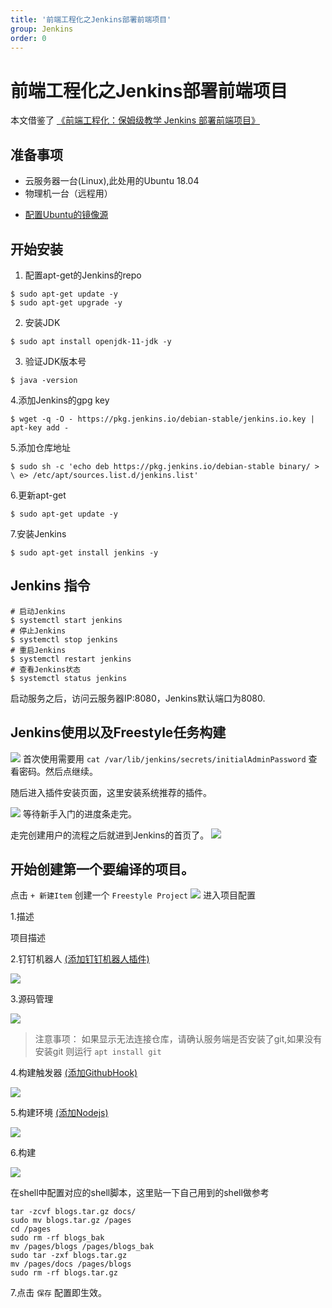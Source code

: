 ```yaml
---
title: '前端工程化之Jenkins部署前端项目'
group: Jenkins
order: 0
---
```


# 前端工程化之Jenkins部署前端项目

本文借鉴了 [《前端工程化：保姆级教学 Jenkins 部署前端项目》](https://mp.weixin.qq.com/s/yf6vClrNvVA4bKbeqcJ9SA)


## 准备事项
 - 云服务器一台(Linux),此处用的Ubuntu 18.04
 - 物理机一台（远程用）
 <!-- - [配置Ubuntu的镜像源]({{< ref "/fed/Deploy/Linux_Repo.md" >}}) -->
 - [配置Ubuntu的镜像源](/fed/deploy-linux-repo)

## 开始安装
1. 配置apt-get的Jenkins的repo
```shell
$ sudo apt-get update -y
$ sudo apt-get upgrade -y
```
2. 安装JDK
```shell
$ sudo apt install openjdk-11-jdk -y
```
3. 验证JDK版本号
```shell
$ java -version
```
4.添加Jenkins的gpg key
```shell
$ wget -q -O - https://pkg.jenkins.io/debian-stable/jenkins.io.key | apt-key add -
```
5.添加仓库地址
```shell
$ sudo sh -c 'echo deb https://pkg.jenkins.io/debian-stable binary/ > \ e> /etc/apt/sources.list.d/jenkins.list'
```
6.更新apt-get
```shell
$ sudo apt-get update -y
```
7.安装Jenkins
```shell
$ sudo apt-get install jenkins -y
```
## Jenkins 指令
```shell
# 启动Jenkins
$ systemctl start jenkins
# 停止Jenkins
$ systemctl stop jenkins
# 重启Jenkins
$ systemctl restart jenkins
# 查看Jenkins状态
$ systemctl status jenkins
```
启动服务之后，访问云服务器IP:8080，Jenkins默认端口为8080.

## Jenkins使用以及Freestyle任务构建
![](@/images/Post/Jenkins/step1.jpg)
首次使用需要用 `cat /var/lib/jenkins/secrets/initialAdminPassword` 查看密码。然后点继续。

随后进入插件安装页面，这里安装系统推荐的插件。

![](@/images/Post/Jenkins/step2.jpg)
等待新手入门的进度条走完。

走完创建用户的流程之后就进到Jenkins的首页了。
![](@/images/Post/Jenkins/step3.jpg)

## 开始创建第一个要编译的项目。
点击 `+ 新建Item` 创建一个 `Freestyle Project`
![](@/images/Post/Jenkins/step_4_add_item.jpg)
进入项目配置

1.描述

项目描述

2.钉钉机器人 [(添加钉钉机器人插件)](/fed/deploy-jenkins-config#添加钉钉机器人)

![](@/images/Post/Jenkins/step_5_dingtalk.jpg)

3.源码管理

![](@/images/Post/Jenkins/step_6_source_manage.jpg)
> 注意事项： 如果显示无法连接仓库，请确认服务端是否安装了git,如果没有安装git 则运行 `apt install git`

4.构建触发器 [(添加GithubHook)](/fed/deploy-jenkins-config#添加githubhook)

![](@/images/Post/Jenkins/step_7_githubhook.jpg)

5.构建环境 [(添加Nodejs)](/fed/deploy-jenkins-config#添加nodejs)

![](@/images/Post/Jenkins/step_8_build_env.jpg)

6.构建

![](@/images/Post/Jenkins/step_9_build.jpg)

在shell中配置对应的shell脚本，这里贴一下自己用到的shell做参考
```shell
tar -zcvf blogs.tar.gz docs/
sudo mv blogs.tar.gz /pages
cd /pages
sudo rm -rf blogs_bak
mv /pages/blogs /pages/blogs_bak
sudo tar -zxf blogs.tar.gz
mv /pages/docs /pages/blogs
sudo rm -rf blogs.tar.gz
```

7.点击 `保存` 配置即生效。
